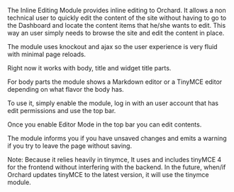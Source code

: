 The Inline Editing Module provides inline editing to Orchard. It allows a non technical user to quickly edit the content of the site without having to go to the Dashboard and locate the content items that he/she wants to edit. This way an user simply needs to browse the site and edit the content in place.

The module uses knockout and ajax so the user experience is very fluid with minimal page reloads.

Right now it works with body, title and widget title parts.

For body parts the module shows a Markdown editor or a TinyMCE editor depending on what flavor the body has.

To use it, simply enable the module,  log in with an user account that has edit permissions and use the top bar.

Once you enable Editor Mode in the top bar you can edit contents.

The module informs you if you have unsaved changes and emits a warning if you try to leave the page without saving.

Note:
Because it relies heavily in tinymce, It uses and includes tinyMCE 4 for the frontend without interfering with the backend. In the future, when/if Orchard updates tinyMCE to the latest version, it will use the tinymce module.
